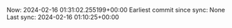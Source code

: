 Now: 2024-02-16 01:31:02.255199+00:00 Earliest commit since sync: None Last sync: 2024-02-16 01:10:25+00:00
